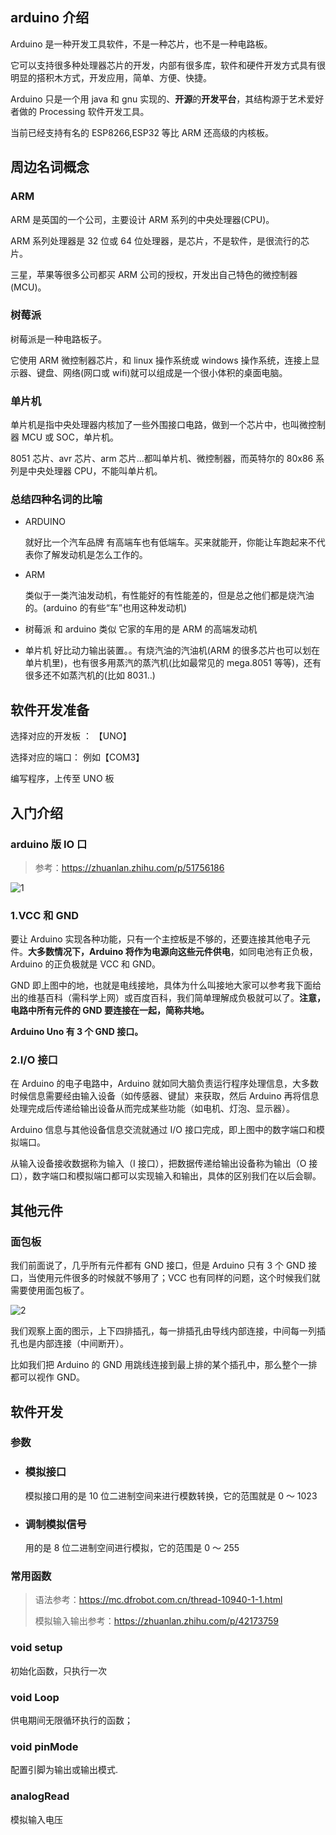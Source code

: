 ## arduino 介绍

Arduino 是一种开发工具软件，不是一种芯片，也不是一种电路板。

它可以支持很多种处理器芯片的开发，内部有很多库，软件和硬件开发方式具有很明显的搭积木方式，开发应用，简单、方便、快捷。

Arduino 只是一个用 java 和 gnu 实现的、**开源**的**开发平台**，其结构源于艺术爱好者做的 Processing 软件开发工具。

当前已经支持有名的 ESP8266,ESP32 等比 ARM 还高级的内核板。

## 周边名词概念

### ARM

ARM 是英国的一个公司，主要设计 ARM 系列的中央处理器(CPU)。

ARM 系列处理器是 32 位或 64 位处理器，是芯片，不是软件，是很流行的芯片。

三星，苹果等很多公司都买 ARM 公司的授权，开发出自己特色的微控制器(MCU)。

### 树莓派

树莓派是一种电路板子。

它使用 ARM 微控制器芯片，和 linux 操作系统或 windows 操作系统，连接上显示器、键盘、网络(网口或 wifi)就可以组成是一个很小体积的桌面电脑。

### 单片机

单片机是指中央处理器内核加了一些外围接口电路，做到一个芯片中，也叫微控制器 MCU 或 SOC，单片机。

8051 芯片、avr 芯片、arm 芯片...都叫单片机、微控制器，而英特尔的 80x86 系列是中央处理器 CPU，不能叫单片机。

### 总结四种名词的比喻

- ARDUINO

  就好比一个汽车品牌 有高端车也有低端车。买来就能开，你能让车跑起来不代表你了解发动机是怎么工作的。

- ARM

  类似于一类汽油发动机，有性能好的有性能差的，但是总之他们都是烧汽油的。(arduino 的有些“车”也用这种发动机)

- 树莓派
  和 arduino 类似 它家的车用的是 ARM 的高端发动机
- 单片机
  好比动力输出装置。。有烧汽油的汽油机(ARM 的很多芯片也可以划在单片机里)，也有很多用蒸汽的蒸汽机(比如最常见的 mega.8051 等等)，还有很多还不如蒸汽机的(比如 8031..)

## 软件开发准备

选择对应的开发板 ： 【UNO】

选择对应的端口： 例如【COM3】

编写程序，上传至 UNO 板

## 入门介绍

### arduino 版 IO 口

> 参考：https://zhuanlan.zhihu.com/p/51756186

![1](//img.callbackhell.xyz/vuepress/arduino/1.png)

### 1.VCC 和 GND

要让 Arduino 实现各种功能，只有一个主控板是不够的，还要连接其他电子元件。**大多数情况下，Arduino 将作为电源向这些元件供电**，如同电池有正负极，Arduino 的正负极就是 VCC 和 GND。

GND 即上图中的地，也就是电线接地，具体为什么叫接地大家可以参考我下面给出的维基百科（需科学上网）或百度百科，我们简单理解成负极就可以了。**注意，电路中所有元件的 GND 要连接在一起，简称共地。**

**Arduino Uno 有 3 个 GND 接口。**

### 2.I/O 接口

在 Arduino 的电子电路中，Arduino 就如同大脑负责运行程序处理信息，大多数时候信息需要经由输入设备（如传感器、键鼠）来获取，然后 Arduino 再将信息处理完成后传递给输出设备从而完成某些功能（如电机、灯泡、显示器）。

Arduino 信息与其他设备信息交流就通过 I/O 接口完成，即上图中的数字端口和模拟端口。

从输入设备接收数据称为输入（I 接口），把数据传递给输出设备称为输出（O 接口），数字端口和模拟端口都可以实现输入和输出，具体的区别我们在以后会聊。

## 其他元件

### 面包板

我们前面说了，几乎所有元件都有 GND 接口，但是 Arduino 只有 3 个 GND 接口，当使用元件很多的时候就不够用了；VCC 也有同样的问题，这个时候我们就需要使用面包板了。

![2](//img.callbackhell.xyz/vuepress/arduino/2.jpg)

我们观察上面的图示，上下四排插孔，每一排插孔由导线内部连接，中间每一列插孔也是内部连接（中间断开）。

比如我们把 Arduino 的 GND 用跳线连接到最上排的某个插孔中，那么整个一排都可以视作 GND。

## 软件开发

### 参数

- ### 模拟接口

  模拟接口用的是 10 位二进制空间来进行模数转换，它的范围就是 0 ～ 1023

- ### 调制模拟信号

  用的是 8 位二进制空间进行模拟，它的范围是 0 ～ 255

### 常用函数

> 语法参考：https://mc.dfrobot.com.cn/thread-10940-1-1.html
>
> 模拟输入输出参考：https://zhuanlan.zhihu.com/p/42173759

### void setup

初始化函数，只执行一次

### void Loop

供电期间无限循环执行的函数；

### void pinMode

配置引脚为输出或输出模式.

### analogRead

模拟输入电压
